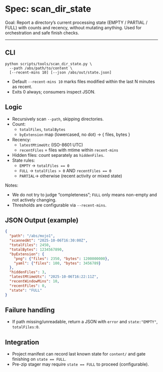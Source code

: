 # Spec: scan_dir_state

Goal: Report a directory’s current processing state (EMPTY / PARTIAL / FULL) with counts and recency, without mutating anything. Used for orchestration and safe finish checks.

---

## CLI
```
python scripts/tools/scan_dir_state.py \
  --path /abs/path/to/content \
  [--recent-mins 10] [--json /abs/out/state.json]
```

- Default `--recent-mins 10` marks files modified within the last N minutes as recent.
- Exits 0 always; consumers inspect JSON.

## Logic
- Recursively scan `--path`, skipping directories.
- Count:
  - `totalFiles`, `totalBytes`
  - `byExtension` map (lowercased, no dot) → { files, bytes }
- Recency:
  - `latestMtimeUtc` (ISO-8601 UTC)
  - `recentFiles` = files with mtime within `recent-mins`
- Hidden files: count separately as `hiddenFiles`.
- State rules:
  - `EMPTY`  → `totalFiles == 0`
  - `FULL`   → `totalFiles > 0` AND `recentFiles == 0`
  - `PARTIAL`→ otherwise (recent activity or mixed state)

Notes:
- We do not try to judge “completeness”; `FULL` only means non-empty and not actively changing.
- Thresholds are configurable via `--recent-mins`.

## JSON Output (example)
```json
{
  "path": "/abs/mojo1",
  "scannedAt": "2025-10-06T16:30:00Z",
  "totalFiles": 2450,
  "totalBytes": 1234567890,
  "byExtension": {
    "png": {"files": 2350, "bytes": 1200000000},
    "yaml": {"files": 100, "bytes": 3456789}
  },
  "hiddenFiles": 3,
  "latestMtimeUtc": "2025-10-06T16:22:11Z",
  "recentWindowMins": 10,
  "recentFiles": 0,
  "state": "FULL"
}
```

## Failure handling
- If path missing/unreadable, return a JSON with `error` and `state:"EMPTY"`, `totalFiles:0`.

## Integration
- Project manifest can record last known state for `content/` and gate finishing on `state == FULL`.
- Pre-zip stager may require `state == FULL` to proceed (configurable).
